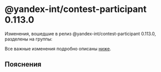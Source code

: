 # @yandex-int/contest-participant 0.113.0

<!-- ЧЕЛОВЕЧЕСКОЕ ВСТУПЛЕНИЕ -->

Изменения, вошедшие в релиз @yandex-int/contest-participant 0.113.0, разделены на группы:

Все важные изменения подробно описаны [ниже](#Пояснения).

## Пояснения

